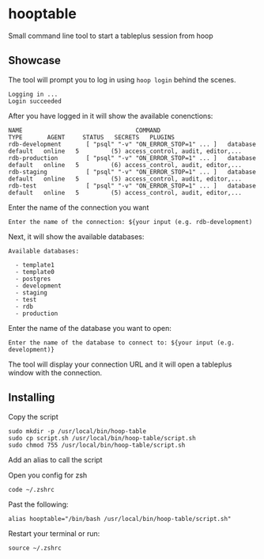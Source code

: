 # hooptable
Small command line tool to start a tableplus session from hoop

## Showcase

The tool will prompt you to log in using `hoop login` behind the scenes.


```text
Logging in ...
Login succeeded
```

After you have logged in it will show the available conenctions:

```text
NAME                                COMMAND                                 TYPE       AGENT     STATUS   SECRETS   PLUGINS                                 
rdb-development       [ "psql" "-v" "ON_ERROR_STOP=1" ... ]   database   default   online   5         (5) access_control, audit, editor,...   
rdb-production        [ "psql" "-v" "ON_ERROR_STOP=1" ... ]   database   default   online   5         (6) access_control, audit, editor,...   
rdb-staging           [ "psql" "-v" "ON_ERROR_STOP=1" ... ]   database   default   online   5         (5) access_control, audit, editor,...   
rdb-test              [ "psql" "-v" "ON_ERROR_STOP=1" ... ]   database   default   online   5         (5) access_control, audit, editor,...   
```

Enter the name of the connection you want

```text
Enter the name of the connection: ${your input (e.g. rdb-development)
```

Next, it will show the available databases:

```text
Available databases:

  - template1
  - template0
  - postgres
  - development
  - staging
  - test
  - rdb
  - production
```

Enter the name of the database you want to open:

```shell
Enter the name of the database to connect to: ${your input (e.g. development)}
```

The tool will display your connection URL and it will open a tableplus window with the connection.


## Installing

Copy the script

```shell
sudo mkdir -p /usr/local/bin/hoop-table
sudo cp script.sh /usr/local/bin/hoop-table/script.sh
sudo chmod 755 /usr/local/bin/hoop-table/script.sh
```

Add an alias to call the script

Open you config for zsh
```shell
code ~/.zshrc
```

Past the following:
```shell
alias hooptable="/bin/bash /usr/local/bin/hoop-table/script.sh"
```

Restart your terminal or run:

```shell
source ~/.zshrc
```
